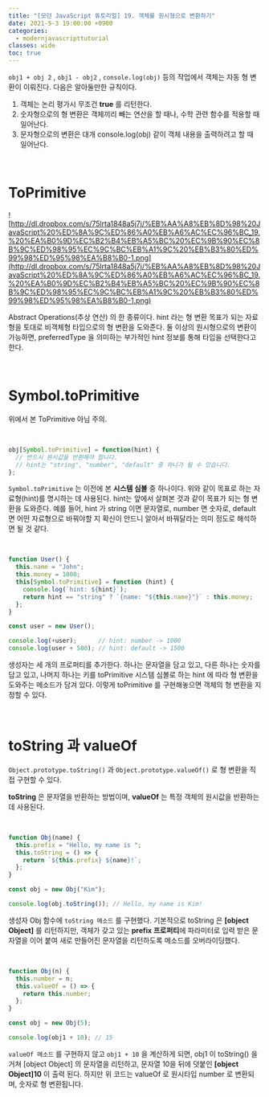 ```yaml
---
title: "[모던 JavaScript 튜토리얼] 19. 객체를 원시형으로 변환하기"
date: 2021-5-3 19:00:00 +0900
categories:
  - modernjavascripttutorial
classes: wide
toc: true
---
```


`obj1 + obj 2` , `obj1 - obj2` , `console.log(obj)` 등의 작업에서 객체는 자동 형 변환이 이뤄진다. 다음은 알아둘만한 규칙이다.

1. 객체는 논리 평가시 무조건 **true** 를 리턴한다.
2. 숫자형으로의 형 변환은 객체끼리 빼는 연산을 할 때나, 수학 관련 함수를 적용할 때 일어난다.
3. 문자형으로의 변환은 대개 console.log(obj) 같이 객체 내용을 출력하려고 할 때 일어난다.

<br>

# ToPrimitive

![http://dl.dropbox.com/s/75lrta1848a5j7j/%EB%AA%A8%EB%8D%98%20JavaScript%20%ED%8A%9C%ED%86%A0%EB%A6%AC%EC%96%BC_19.%20%EA%B0%9D%EC%B2%B4%EB%A5%BC%20%EC%9B%90%EC%8B%9C%ED%98%95%EC%9C%BC%EB%A1%9C%20%EB%B3%80%ED%99%98%ED%95%98%EA%B8%B0-1.png](http://dl.dropbox.com/s/75lrta1848a5j7j/%EB%AA%A8%EB%8D%98%20JavaScript%20%ED%8A%9C%ED%86%A0%EB%A6%AC%EC%96%BC_19.%20%EA%B0%9D%EC%B2%B4%EB%A5%BC%20%EC%9B%90%EC%8B%9C%ED%98%95%EC%9C%BC%EB%A1%9C%20%EB%B3%80%ED%99%98%ED%95%98%EA%B8%B0-1.png)

Abstract Operations(추상 연산) 의 한 종류이다. hint 라는 형 변환 목표가 되는 자료형을 토대로 비객체형 타입으로의 형 변환을 도와준다. 둘 이상의 원시형으로의 변환이 가능하면, preferredType 을 의미하는 부가적인 hint 정보를 통해 타입을 선택한다고 한다.

<br>

# Symbol.toPrimitive

위에서 본 ToPrimitive 아님 주의.

<br>

```jsx
obj[Symbol.toPrimitive] = function(hint) {
  // 반드시 원시값을 반환해야 합니다.
  // hint는 "string", "number", "default" 중 하나가 될 수 있습니다.
};
```

`Symbol.toPrimitive` 는 이전에 본 **시스템 심볼** 중 하나이다. 위와 같이 목표로 하는 자료형(hint)를 명시하는 데 사용된다. hint는 앞에서 살펴본 것과 같이 목표가 되는 형 변환을 도와준다. 예를 들어, hint 가 string 이면 문자열로, number 면 숫자로, default 면 어떤 자료형으로 바꿔야할 지 확신이 안드니 알아서 바꿔달라는 의미 정도로 해석하면 될 것 같다.

<br>

```jsx
function User() {
  this.name = "John";
  this.money = 1000;
  this[Symbol.toPrimitive] = function (hint) {
    console.log(`hint: ${hint}`);
    return hint == "string" ? `{name: "${this.name}"}` : this.money;
  };
}

const user = new User();

console.log(+user);      // hint: number -> 1000
console.log(user + 500); // hint: default -> 1500
```

생성자는 세 개의 프로퍼티를 추가한다. 하나는 문자열을 담고 있고, 다른 하나는 숫자를 담고 있고, 나머지 하나는 키를 toPrimitive 시스템 심볼로 하는 hint 에 따라 형 변환을 도와주는 메소드가 담겨 있다. 이렇게 toPrimitive 를 구현해놓으면 객체의 형 변환을 지정할 수 있다.

<br>

# toString 과 valueOf

`Object.prototype.toString()` 과 `Object.prototype.valueOf()` 로 형 변환을 직접 구현할 수 있다.

**toString** 은 문자열을 반환하는 방법이며, **valueOf** 는 특정 객체의 원시값을 반환하는 데 사용된다.

<br>

```jsx
function Obj(name) {
  this.prefix = "Hello, my name is ";
  this.toString = () => {
    return `${this.prefix} ${name}!`;
  };
}

const obj = new Obj("Kim");

console.log(obj.toString()); // Hello, my name is Kim!
```

생성자 Obj 함수에 `toString 메소드` 를 구현했다. 기본적으로 toString 은 **[object Object]** 를 리턴하지만, 객체가 갖고 있는 **prefix 프로퍼티**에 파라미터로 입력 받은 문자열을 이어 붙여 새로 만들어진 문자열을 리턴하도록 메소드를 오버라이딩했다.

<br>

```jsx
function Obj(n) {
  this.number = n;
  this.valueOf = () => {
    return this.number;
  };
}

const obj = new Obj(5);

console.log(obj1 + 10); // 15
```

`valueOf 메소드` 를 구현하지 않고 `obj1 + 10` 을 계산하게 되면, obj1 이 toString() 을 거쳐 [object Object] 의 문자열을 리턴하고, 문자열 10을 뒤에 덧붙인 **[object Object]10** 이 출력 된다. 하지만 위 코드는 valueOf 로 원시타입 number 로 변환되며, 숫자로 형 변환됩니다.